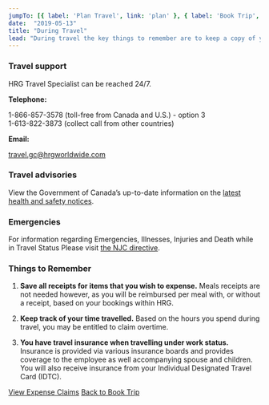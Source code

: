 ```yaml
---
jumpTo: [{ label: 'Plan Travel', link: 'plan' }, { label: 'Book Trip', link: 'book' }, { label: 'Expense Claims', link: 'expense' }]
date:  "2019-05-13"
title: "During Travel"
lead: "During travel the key things to remember are to keep a copy of your receipts and keep your documents safe and with you at all times.  In case of an unexpected emergency or if you need travel related information, please contact HRG travel specialists via the information provided on this page."
---
```

<article class="content-left col-xs-12 col-sm-12 col-md-12">

<div class="card px-4 pt-4 my-4 bg-light">
    <div class="row">
        <div class="col-sm-8">

### Travel support

HRG Travel Specialist can be reached 24/7.

**Telephone:**

1-866-857-3578 (toll-free from Canada and U.S.) - option 3  
1-613-822-3873 (collect call from other countries)

**Email:** 

[travel.gc@hrgworldwide.com](mailto:travel.gc@hrgworldwide.com)
​
        </div>
        <div class="col-sm-4">
        </div>
    </div>
</div>

<div class="card px-4 pt-4 my-4 bg-light">
    <div class="row">
        <div class="col-sm-8">

### Travel advisories
View the Government of Canada’s up-to-date information on the [latest health and safety notices](https://travel.gc.ca/travelling/health-safety/travel-health-notices/221).
        </div>
        <div class="col-sm-4">
        </div>
    </div>
</div>

<div class="card px-4 pt-4 my-4 bg-light">
    <div class="row">
        <div class="col-sm-8">

### Emergencies
For information regarding Emergencies, Illnesses, Injuries and Death while in Travel Status Please visit [the NJC directive](https://www.njc-cnm.gc.ca/directive/d10/v238/s646/en).
        </div>
        <div class="col-sm-4">
        </div>
    </div>
</div>


<div class="card px-4 pt-4 my-4 bg-light">
    <div class="row">
        <div class="col-sm-8">


### Things to Remember
1. **Save all receipts for items that you wish to expense.**  Meals receipts are not needed however, as you will be reimbursed per meal with, or without a receipt, based on your bookings within HRG.

2. **Keep track of your time travelled.** Based on the hours you spend during travel, you may be entitled to claim overtime.

3. **You have travel insurance when travelling under work status.**  Insurance is provided via various insurance boards and provides coverage to the employee as well accompanying spouse and children.  You will also receive insurance from your Individual Designated Travel Card (IDTC).
        </div>
        <div class="col-sm-4">
        </div>
    </div>
</div>


<p class="text-center">
    <a href="/en/expense" class="btn btn-primary my-4 px-4 mr-4">View Expense Claims</a>
    <a href="/en/book" class="btn btn-outline-primary my-4 px-4">Back to Book Trip</a>
</p>

</article>